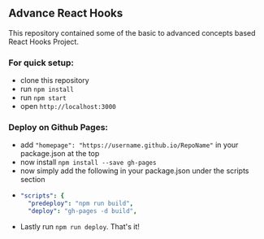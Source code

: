 ## Advance React Hooks 
This repository contained some of the basic to advanced concepts based React Hooks Project.

### For quick setup:
- clone this repository
- run `npm install`
- run `npm start`
- open `http://localhost:3000`

### Deploy on Github Pages:
- add `"homepage": "https://username.github.io/RepoName"` in your package.json at the top
- now install `npm install --save gh-pages`
- now simply add the following in your package.json under the scripts section
- ```yml
  "scripts": {
    "predeploy": "npm run build",
    "deploy": "gh-pages -d build",
  ```
- Lastly run `npm run deploy`.
That's it!

